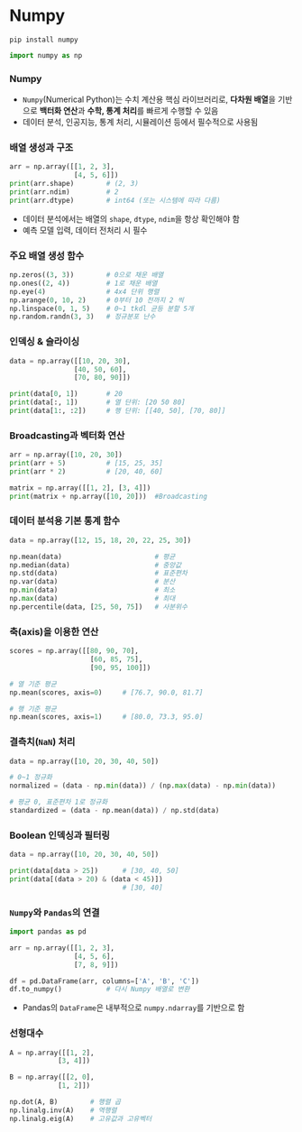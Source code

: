 # Numpy
```shell
pip install numpy
```
```python
import numpy as np
```
### Numpy
- `Numpy`(Numerical Python)는 수치 계산용 핵심 라이브러리로, **다차원 배열**을 기반으로 **백터화 연산**과 **수학, 통계 처리**를 빠르게 수행할 수 있음
- 데이터 분석, 인공지능, 통계 처리, 시뮬레이션 등에서 필수적으로 사용됨

### 배열 생성과 구조
```python
arr = np.array([[1, 2, 3],
                [4, 5, 6]])
print(arr.shape)        # (2, 3)
print(arr.ndim)         # 2
print(arr.dtype)        # int64 (또는 시스템에 따라 다름)
```
- 데이터 분석에서는 배열의 `shape`, `dtype`, `ndim`을 항상 확인해야 함
- 예측 모델 입력, 데이터 전처리 시 필수

### 주요 배열 생성 함수
```python
np.zeros((3, 3))        # 0으로 채운 배열
np.ones((2, 4))         # 1로 채운 배열
np.eye(4)               # 4x4 단위 행렬
np.arange(0, 10, 2)     # 0부터 10 전까지 2 씩
np.linspace(0, 1, 5)    # 0~1 tkdl 균등 분할 5개
np.random.randn(3, 3)   # 정규분포 난수
```

### 인덱싱 & 슬라이싱
```python
data = np.array([[10, 20, 30],
                [40, 50, 60],
                [70, 80, 90]])

print(data[0, 1])       # 20
print(data[:, 1])       # 열 단위: [20 50 80]
print(data[1:, :2])     # 행 단위: [[40, 50], [70, 80]]
```

### Broadcasting과 벡터화 연산
```python
arr = np.array([10, 20, 30])
print(arr + 5)          # [15, 25, 35]
print(arr * 2)          # [20, 40, 60]

matrix = np.array([[1, 2], [3, 4]])
print(matrix + np.array([10, 20]))  #Broadcasting
```

### 데이터 분석용 기본 통계 함수
```python
data = np.array([12, 15, 18, 20, 22, 25, 30])

np.mean(data)                       # 평균
np.median(data)                     # 중앙값
np.std(data)                        # 표준편차
np.var(data)                        # 분산
np.min(data)                        # 최소
np.max(data)                        # 최대
np.percentile(data, [25, 50, 75])   # 사분위수
```

### 축(axis)을 이용한 연산
```python
scores = np.array([[80, 90, 70],
                    [60, 85, 75],
                    [90, 95, 100]])

# 열 기준 평균
np.mean(scores, axis=0)     # [76.7, 90.0, 81.7]

# 행 기준 평균
np.mean(scores, axis=1)     # [80.0, 73.3, 95.0]
```

### 결측치(`NaN`) 처리
```python
data = np.array([10, 20, 30, 40, 50])

# 0~1 정규화
normalized = (data - np.min(data)) / (np.max(data) - np.min(data))

# 평균 0, 표준편차 1로 정규화
standardized = (data - np.mean(data)) / np.std(data)
```

### Boolean 인덱싱과 필터링
```python
data = np.array([10, 20, 30, 40, 50])

print(data[data > 25])      # [30, 40, 50]
print(data[(data > 20) & (data < 45)])
                            # [30, 40]
```

### `Numpy`와 `Pandas`의 연결
```python
import pandas as pd

arr = np.array([[1, 2, 3],
                [4, 5, 6],
                [7, 8, 9]])

df = pd.DataFrame(arr, columns=['A', 'B', 'C'])
df.to_numpy()           # 다시 Numpy 배열로 변환
```
- Pandas의 `DataFrame`은 내부적으로 `numpy.ndarray`를 기반으로 함

### 선형대수
```python
A = np.array([[1, 2],
            [3, 4]])

B = np.array([[2, 0],
            [1, 2]])

np.dot(A, B)        # 행렬 곱
np.linalg.inv(A)    # 역행렬
np.linalg.eig(A)    # 고유값과 고유벡터
```